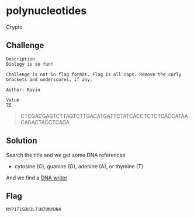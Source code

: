 # polynucleotides
Crypto

## Challenge 

	Description
	Biology is so fun!

	Challenge is not in flag format. Flag is all caps. Remove the curly brackets and underscores, if any. 

	Author: Ravin
	
	Value
	75

> CTCGACGAGTCTTAGTCTTGACATGATTCTATCACCTCTCTCACCATAACAGACTACCTCAGA

## Solution

Search the title and we get some DNA references

- cytosine (C), guanine (G), adenine (A), or thymine (T)

And we find a [DNA writer](https://earthsciweb.org/js/bio/dna-writer/)

## Flag

	NYP1T1SBU1L71N70MYDN4
